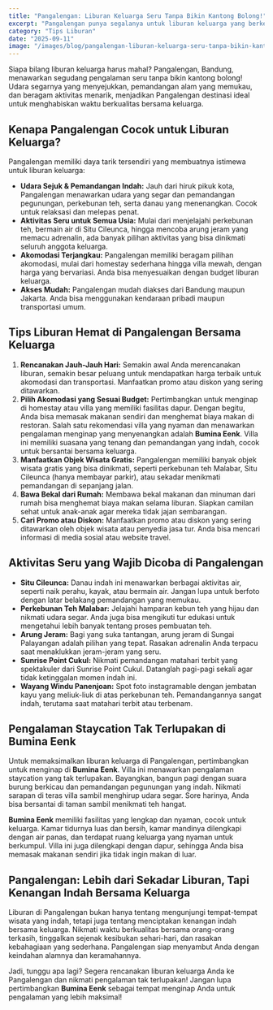 ```yaml
---
title: "Pangalengan: Liburan Keluarga Seru Tanpa Bikin Kantong Bolong!"
excerpt: "Pangalengan punya segalanya untuk liburan keluarga yang berkesan: udara segar, pemandangan indah, dan aktivitas seru. Intip tips liburan hemat dan rekomendasi tempat menginap yang nyaman!"
category: "Tips Liburan"
date: "2025-09-11"
image: "/images/blog/pangalengan-liburan-keluarga-seru-tanpa-bikin-kant.jpg"
---
```


Siapa bilang liburan keluarga harus mahal? Pangalengan, Bandung, menawarkan segudang pengalaman seru tanpa bikin kantong bolong! Udara segarnya yang menyejukkan, pemandangan alam yang memukau, dan beragam aktivitas menarik, menjadikan Pangalengan destinasi ideal untuk menghabiskan waktu berkualitas bersama keluarga.

## Kenapa Pangalengan Cocok untuk Liburan Keluarga?

Pangalengan memiliki daya tarik tersendiri yang membuatnya istimewa untuk liburan keluarga:

*   **Udara Sejuk & Pemandangan Indah:** Jauh dari hiruk pikuk kota, Pangalengan menawarkan udara yang segar dan pemandangan pegunungan, perkebunan teh, serta danau yang menenangkan. Cocok untuk relaksasi dan melepas penat.
*   **Aktivitas Seru untuk Semua Usia:** Mulai dari menjelajahi perkebunan teh, bermain air di Situ Cileunca, hingga mencoba arung jeram yang memacu adrenalin, ada banyak pilihan aktivitas yang bisa dinikmati seluruh anggota keluarga.
*   **Akomodasi Terjangkau:** Pangalengan memiliki beragam pilihan akomodasi, mulai dari homestay sederhana hingga villa mewah, dengan harga yang bervariasi. Anda bisa menyesuaikan dengan budget liburan keluarga.
*   **Akses Mudah:** Pangalengan mudah diakses dari Bandung maupun Jakarta. Anda bisa menggunakan kendaraan pribadi maupun transportasi umum.

## Tips Liburan Hemat di Pangalengan Bersama Keluarga

1.  **Rencanakan Jauh-Jauh Hari:** Semakin awal Anda merencanakan liburan, semakin besar peluang untuk mendapatkan harga terbaik untuk akomodasi dan transportasi. Manfaatkan promo atau diskon yang sering ditawarkan.
2.  **Pilih Akomodasi yang Sesuai Budget:** Pertimbangkan untuk menginap di homestay atau villa yang memiliki fasilitas dapur. Dengan begitu, Anda bisa memasak makanan sendiri dan menghemat biaya makan di restoran. Salah satu rekomendasi villa yang nyaman dan menawarkan pengalaman menginap yang menyenangkan adalah **Bumina Eenk**. Villa ini memiliki suasana yang tenang dan pemandangan yang indah, cocok untuk bersantai bersama keluarga.
3.  **Manfaatkan Objek Wisata Gratis:** Pangalengan memiliki banyak objek wisata gratis yang bisa dinikmati, seperti perkebunan teh Malabar, Situ Cileunca (hanya membayar parkir), atau sekadar menikmati pemandangan di sepanjang jalan.
4.  **Bawa Bekal dari Rumah:** Membawa bekal makanan dan minuman dari rumah bisa menghemat biaya makan selama liburan. Siapkan camilan sehat untuk anak-anak agar mereka tidak jajan sembarangan.
5.  **Cari Promo atau Diskon:** Manfaatkan promo atau diskon yang sering ditawarkan oleh objek wisata atau penyedia jasa tur. Anda bisa mencari informasi di media sosial atau website travel.

## Aktivitas Seru yang Wajib Dicoba di Pangalengan

*   **Situ Cileunca:** Danau indah ini menawarkan berbagai aktivitas air, seperti naik perahu, kayak, atau bermain air. Jangan lupa untuk berfoto dengan latar belakang pemandangan yang memukau.
*   **Perkebunan Teh Malabar:** Jelajahi hamparan kebun teh yang hijau dan nikmati udara segar. Anda juga bisa mengikuti tur edukasi untuk mengetahui lebih banyak tentang proses pembuatan teh.
*   **Arung Jeram:** Bagi yang suka tantangan, arung jeram di Sungai Palayangan adalah pilihan yang tepat. Rasakan adrenalin Anda terpacu saat menaklukkan jeram-jeram yang seru.
*   **Sunrise Point Cukul:** Nikmati pemandangan matahari terbit yang spektakuler dari Sunrise Point Cukul. Datanglah pagi-pagi sekali agar tidak ketinggalan momen indah ini.
*   **Wayang Windu Panenjoan:** Spot foto instagramable dengan jembatan kayu yang meliuk-liuk di atas perkebunan teh. Pemandangannya sangat indah, terutama saat matahari terbit atau terbenam.

## Pengalaman Staycation Tak Terlupakan di Bumina Eenk

Untuk memaksimalkan liburan keluarga di Pangalengan, pertimbangkan untuk menginap di **Bumina Eenk**. Villa ini menawarkan pengalaman staycation yang tak terlupakan. Bayangkan, bangun pagi dengan suara burung berkicau dan pemandangan pegunungan yang indah. Nikmati sarapan di teras villa sambil menghirup udara segar. Sore harinya, Anda bisa bersantai di taman sambil menikmati teh hangat. 

**Bumina Eenk** memiliki fasilitas yang lengkap dan nyaman, cocok untuk keluarga. Kamar tidurnya luas dan bersih, kamar mandinya dilengkapi dengan air panas, dan terdapat ruang keluarga yang nyaman untuk berkumpul. Villa ini juga dilengkapi dengan dapur, sehingga Anda bisa memasak makanan sendiri jika tidak ingin makan di luar.

## Pangalengan: Lebih dari Sekadar Liburan, Tapi Kenangan Indah Bersama Keluarga

Liburan di Pangalengan bukan hanya tentang mengunjungi tempat-tempat wisata yang indah, tetapi juga tentang menciptakan kenangan indah bersama keluarga. Nikmati waktu berkualitas bersama orang-orang terkasih, tinggalkan sejenak kesibukan sehari-hari, dan rasakan kebahagiaan yang sederhana. Pangalengan siap menyambut Anda dengan keindahan alamnya dan keramahannya.

Jadi, tunggu apa lagi? Segera rencanakan liburan keluarga Anda ke Pangalengan dan nikmati pengalaman tak terlupakan! Jangan lupa pertimbangkan **Bumina Eenk** sebagai tempat menginap Anda untuk pengalaman yang lebih maksimal!